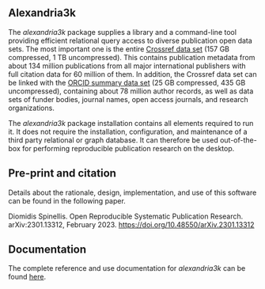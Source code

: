 ## Alexandria3k

The _alexandria3k_ package supplies a library and a command-line tool
providing efficient relational query access to diverse publication open
data sets.
The most important one is the entire
[Crossref data set](https://www.nature.com/articles/d41586-022-02926-y)
(157 GB compressed, 1 TB uncompressed).
This contains publication metadata from about 134 million publications from
all major international publishers with full citation data for 60 million
of them.
In addition,
the Crossref data set can be linked with
the [ORCID summary data set](https://support.orcid.org/hc/en-us/articles/360006897394-How-do-I-get-the-public-data-file-)
  (25 GB compressed, 435 GB uncompressed),
  containing about 78 million author records, as well as
data sets of
funder bodies,
journal names,
open access journals,
and research organizations.

The _alexandria3k_ package installation contains all elements required
to run it.
It does not require the installation, configuration, and maintenance
of a third party relational or graph database.
It can therefore be used out-of-the-box for performing reproducible
publication research on the desktop.



## Pre-print and citation

Details about the rationale, design, implementation, and use of this software
can be found in the following paper.

Diomidis Spinellis. Open Reproducible Systematic Publication Research. arXiv:2301.13312, February 2023. https://doi.org/10.48550/arXiv.2301.13312

## Documentation

The complete reference and use documentation for *alexandria3k*  can be found [here](https://dspinellis.github.io/alexandria3k/).
